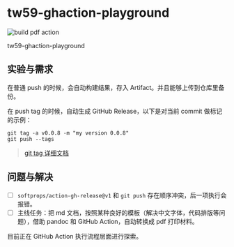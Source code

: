 # tw59-ghaction-playground

![build pdf action](https://github.com/TieWay59/tw59-ghaction-playground/actions/workflows/buildpdfaction.yml/badge.svg)

tw59-ghaction-playground

## 实验与需求

在普通 push 的时候，会自动构建结果，存入 Artifact。并且能够上传到仓库里备份。

在 push tag 的时候，自动生成 GitHub Release，以下是对当前 commit 做标记的示例：

```shell
git tag -a v0.0.8 -m "my version 0.0.8"
git push --tags
```

> [git tag 详细文档](https://git-scm.com/book/zh/v2/Git-%E5%9F%BA%E7%A1%80-%E6%89%93%E6%A0%87%E7%AD%BE)

## 问题与解决

- [ ] `softprops/action-gh-release@v1` 和 `git push` 存在顺序冲突，后一项执行会报错。
- [ ] 主线任务：把 md 文档，按照某种良好的模板（解决中文字体，代码排版等问题），借助 pandoc 和 GitHub Action，自动转换成 pdf 打印材料。

目前正在 GitHub Action 执行流程层面进行探索。
